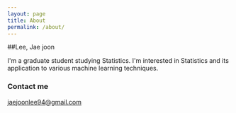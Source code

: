 ```yaml
---
layout: page
title: About
permalink: /about/
---
```


##Lee, Jae joon

I'm a graduate student studying Statistics. I'm interested in Statistics and its application to various machine learning techniques.

### Contact me

[jaejoonlee94@gmail.com](mailto:jaejoonlee94@gmail.com)
